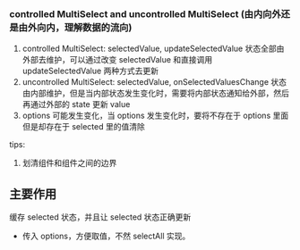 ### controlled MultiSelect and uncontrolled MultiSelect (由内向外还是由外向内，理解数据的流向)

1. controlled MultiSelect: selectedValue, updateSelectedValue 状态全部由外部去维护，可以通过改变 selectedValue 和直接调用 updateSelectedValue 两种方式去更新
2. uncontrolled MultiSelect: selectedValue, onSelectedValuesChange 状态由内部维护，但是当内部状态发生变化时，需要将内部状态通知给外部，然后再通过外部的 state 更新 value
3. options 可能发生变化，当 options 发生变化时，要将不存在于 options 里面但是却存在于 selected 里的值清除

tips:

1. 划清组件和组件之间的边界

## 主要作用

缓存 selected 状态，并且让 selected 状态正确更新

- 传入 options，方便取值，不然 selectAll 实现。
